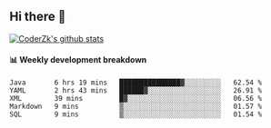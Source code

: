 ## Hi there 👋

[![CoderZk's github stats](https://github-readme-stats.vercel.app/api?username=zhoukuo123&show_icons=true&count_private=true)](https://github.com/anuraghazra/github-readme-stats)

#### :bar_chart: Weekly development breakdown

<!--START_SECTION:waka-->
```text
Java       6 hrs 19 mins   ███████████████▓░░░░░░░░░   62.54 % 
YAML       2 hrs 43 mins   ██████▓░░░░░░░░░░░░░░░░░░   26.91 % 
XML        39 mins         █▓░░░░░░░░░░░░░░░░░░░░░░░   06.56 % 
Markdown   9 mins          ▒░░░░░░░░░░░░░░░░░░░░░░░░   01.57 % 
SQL        9 mins          ▒░░░░░░░░░░░░░░░░░░░░░░░░   01.54 % 
```
<!--END_SECTION:waka-->
